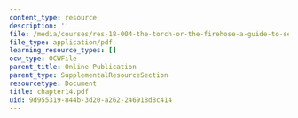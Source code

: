 ```yaml
---
content_type: resource
description: ''
file: /media/courses/res-18-004-the-torch-or-the-firehose-a-guide-to-section-teaching-spring-2009/9d955319844b3d20a262246918d8c414_chapter14.pdf
file_type: application/pdf
learning_resource_types: []
ocw_type: OCWFile
parent_title: Online Publication
parent_type: SupplementalResourceSection
resourcetype: Document
title: chapter14.pdf
uid: 9d955319-844b-3d20-a262-246918d8c414
---
```

